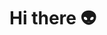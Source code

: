 <!-- ### 🦾 Skills
**Strong & Experienced**
<div>
  <span><img src="https://img.shields.io/badge/React-61DAFB?style=flat-square&logo=react&logoColor=fff"/></span>
  <span><img src="https://img.shields.io/badge/Nextjs-000?style=flat-square&logo=next.js&logoColor=fff"/></span>
  <span><img src="https://img.shields.io/badge/TypeScript-0055FF?style=flat-square&logo=typescript&logoColor=fff"/></span>
  <span><img src="https://img.shields.io/badge/AngularJS-E23237?style=flat-square&logo=angularjs&logoColor=fff"/></span>
  <span><img src="https://img.shields.io/badge/Redux-764ABC?style=flat-square&logo=redux&logoColor=fff"/></span>
  <span><img src="https://img.shields.io/badge/Mobx-F24E1E?style=flat-square&logo=mobx&logoColor=fff"/></span>
  <span><img src="https://img.shields.io/badge/SCSS-CC6699?style=flat-square&logo=sass&logoColor=fff"/></span>
  
 </div>
 <br />
 <div>
  <span><img src="https://img.shields.io/badge/Node.js-339933?style=flat-square&logo=node.js&logoColor=fff"/></span>
  <span><img src="https://img.shields.io/badge/tailwindcss-06B6D4?style=flat-square&logo=tailwindcss&logoColor=fff"/></span>
  <span><img src="https://img.shields.io/badge/framer motion-0055FF?style=flat-square&logo=Framer&logoColor=fff"/></span>
  <span><img src="https://img.shields.io/badge/ESLint-4B32C3?style=flat-square&logo=eslint&logoColor=fff"/></span>
 </div>
 <br />
 
**Tools**
<div>
  <span><img src="https://img.shields.io/badge/notion-000?style=flat-square&logo=Notion&logoColor=fff"/></span>
  <span><img src="https://img.shields.io/badge/Figma-F24E1E?style=flat-square&logo=Figma&logoColor=fff"/></span>
 </div>
 <br /> --->

 # Hi there 👽

<!--
### 📝 최근 블로그 포스트
[![Velog's GitHub stats](https://velog-readme-stats.vercel.app/api?name=jvn4dev&color=dark)](https://velog.io/@jvn4dev)


### 🔨 블로그 이사 중
이사 중인 블로그 링크: [jvn4blog](https://jvn4log.vercel.app/) -->

